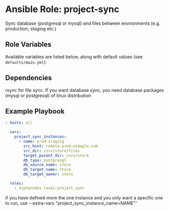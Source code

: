 # Ansible Role: project-sync

Sync database (postgresql or mysql) and files between environments (e.g. production, staging etc.)

## Role Variables

Available variables are listed below, along with default values (see `defaults/main.yml`):

## Dependencies

rsync for file sync. If you want database sync, you need database packages (mysql or postgresql) of linux distribution

## Example Playbook

```yaml
- hosts: all

  vars:
    project_sync_instances:
      - name: prod-staging
        src_host: remote-prod.example.com
        src_dir: /srv/store/files
        target_parent_dir: /srv/store
        db_type: postgresql
        db_source_name: store
        db_target_name: store
        db_target_owner: store

  roles:
    - alphanodes.tasks.project_sync
```

if you have defined more the one instance and you only want a specific one to run, use --extra-vars "project_sync_instance_name=NAME"'
